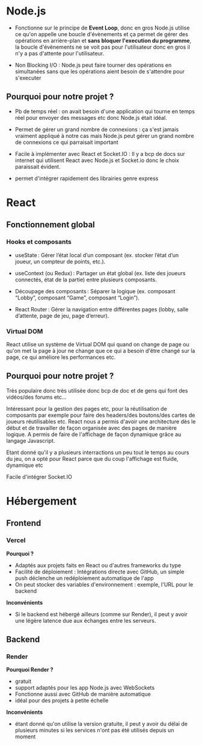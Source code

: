 # Node.js

- Fonctionne sur le principe de **Event Loop**, donc en gros Node.js utilise ce qu'on appelle une boucle d'évènements et ça permet de gérer des opérations en arrière-plan et **sans bloquer l'execution du programme**, la boucle d'évènements ne se voit pas pour l'utilisateur donc en gros il n'y a pas d'attente pour l'utilisateur.

- Non Blocking I/O : Node.js peut faire tourner des opérations en simultanées sans que les opérations aient besoin de s'attendre pour s'executer

## Pourquoi pour notre projet ? 
- Pb de temps réel : on avait besoin d'une application qui tourne en temps réel pour envoyer des messages etc donc Node.js était idéal.

- Permet de gérer un grand nombre de connexions : ça s'est jamais vraiment appliqué à notre cas mais Node.js peut gérer un grand nombre de connexions ce qui parraisait important

- Facile à implémenter avec React et Socket.IO : Il y a bcp de docs sur internet qui utilisent React avec Node.js et Socket.io donc le choix paraissait évident.

- permet d'intégrer rapidement des librairies genre express

# React

## Fonctionnement global

### Hooks et composants 

- useState : Gérer l’état local d’un composant (ex. stocker l’état d’un joueur, un compteur de points, etc.).

- useContext (ou Redux) : Partager un état global (ex. liste des joueurs connectés, état de la partie) entre plusieurs composants.
- Découpage des composants : Séparer la logique (ex. composant “Lobby”, composant “Game”, composant “Login”).

- React Router : Gérer la navigation entre différentes pages (lobby, salle d’attente, page de jeu, page d’erreur).

### Virtual DOM

React utilise un système de Virtual DOM qui quand on change de page ou qu'on met la page à jour ne change que ce qui a besoin d'être changé sur la page, ce qui améliore les performances etc.

## Pourquoi pour notre projet ?

Très populaire donc très utilisée donc bcp de doc et de gens qui font des vidéos/des forums etc...

Intéressant pour la gestion des pages etc, pour la réutilisation de composants par exemple pour faire des headers/des boutons/des cartes de joueurs réutilisables etc.
React nous a permis d'avoir une architecture dès le début et de travailler de façon organisée avec des pages de manière logique.
A permis de faire de l'affichage de façon dynamique grâce au langage Javascript.

Etant donné qu'il y a plusieurs interractions un peu tout le temps au cours du jeu, on a opté pour React parce que du coup l'affichage est fluide, dynamique etc

Facile d'intégrer Socket.IO

# Hébergement 

## Frontend

### Vercel

**Pourquoi ?**

- Adaptés aux projets faits en React ou d'autres frameworks du type
- Facilité de déploiement : Intégrations directe avec GitHub, un simple push déclenche un redéploiement automatique de l'app
- On peut stocker des variables d'environnement : exemple, l'URL pour le backend
  
**Inconvénients**

- Si le backend est hébergé ailleurs (comme sur Render), il peut y avoir une légère latence due aux échanges entre les serveurs.
  
## Backend
### Render 

**Pourquoi Render ?**

- gratuit
- support adaptés pour les app Node.js avec WebSockets
- Fonctionne aussi avec GitHub de manière automatique
- idéal pour des projets à petite échelle

**Inconvénients** 

- étant donné qu'on utilise la version gratuite, il peut y avoir du délai de plusieurs minutes si les services n'ont pas été utilisés depuis un moment